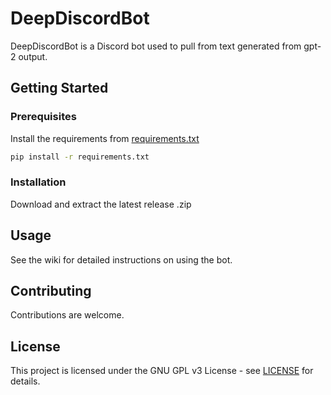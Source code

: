 # DeepDiscordBot
DeepDiscordBot is a Discord bot used to pull from text generated from gpt-2 output.

## Getting Started
### Prerequisites
Install the requirements from [requirements.txt](DeepDiscordBot/requirements.txt)
```bash
pip install -r requirements.txt
```
### Installation
Download and extract the latest release .zip

## Usage
See the wiki for detailed instructions on using the bot.

## Contributing
Contributions are welcome.

## License
This project is licensed under the GNU GPL v3 License - see [LICENSE](LICENSE) for details.
